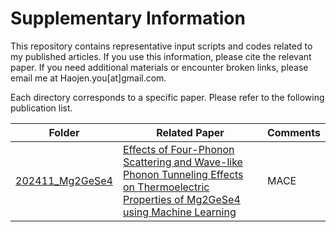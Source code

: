 # Supplementary Information

This repository contains representative input scripts and codes related to my published articles. If you use this information, please cite the relevant paper. If you need additional materials or encounter broken links, please email me at Haojen.you[at]gmail.com.

Each directory corresponds to a specific paper. Please refer to the following publication list.

|Folder|Related Paper|Comments|
|---------------|-------------|------------------|
|[202411_Mg2GeSe4](https://github.com/Youhaojen/supplementary_information/tree/main/202411_Mg2GeSe4)|[Effects of Four-Phonon Scattering and Wave-like Phonon Tunneling Effects on Thermoelectric Properties of Mg2GeSe4 using Machine Learning]()|MACE|
